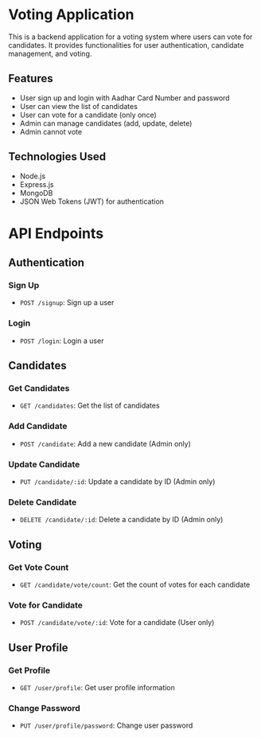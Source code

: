 # Voting Application

This is a backend application for a voting system where users can vote for candidates. It provides functionalities for user authentication, candidate management, and voting.

## Features

- User sign up and login with Aadhar Card Number and password
- User can view the list of candidates
- User can vote for a candidate (only once)
- Admin can manage candidates (add, update, delete)
- Admin cannot vote

## Technologies Used

- Node.js
- Express.js
- MongoDB
- JSON Web Tokens (JWT) for authentication

# API Endpoints

## Authentication

### Sign Up
- `POST /signup`: Sign up a user

### Login
- `POST /login`: Login a user

## Candidates

### Get Candidates
- `GET /candidates`: Get the list of candidates

### Add Candidate
- `POST /candidate`: Add a new candidate (Admin only)

### Update Candidate
- `PUT /candidate/:id`: Update a candidate by ID (Admin only)

### Delete Candidate
- `DELETE /candidate/:id`: Delete a candidate by ID (Admin only)

## Voting

### Get Vote Count
- `GET /candidate/vote/count`: Get the count of votes for each candidate

### Vote for Candidate
- `POST /candidate/vote/:id`: Vote for a candidate (User only)

## User Profile

### Get Profile
- `GET /user/profile`: Get user profile information

### Change Password
- `PUT /user/profile/password`: Change user password
